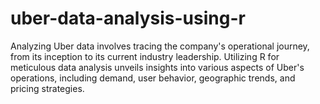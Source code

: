 # uber-data-analysis-using-r
 Analyzing Uber data involves tracing the company's operational journey, from its inception to its current industry leadership. Utilizing R for meticulous data analysis unveils insights into various aspects of Uber's operations, including demand, user behavior, geographic trends, and pricing strategies.
